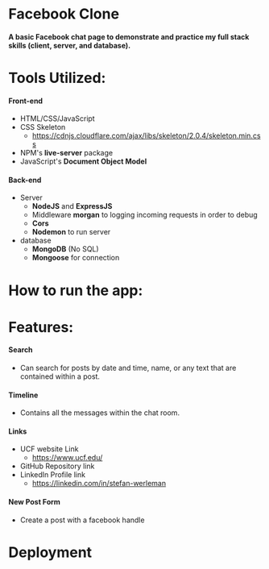 # Facebook Clone
#### A basic Facebook chat  page to demonstrate and practice my full stack skills (client, server, and database).

# Tools Utilized:
#### Front-end
* HTML/CSS/JavaScript
* CSS Skeleton
   * https://cdnjs.cloudflare.com/ajax/libs/skeleton/2.0.4/skeleton.min.css
* NPM's **live-server** package
* JavaScript's **Document Object Model**

#### Back-end
* Server
   * **NodeJS** and **ExpressJS**
   * Middleware **morgan** to logging incoming requests in order to debug
   * **Cors**
   * **Nodemon** to run server
* database
   * **MongoDB** (No SQL)
   * **Mongoose** for connection

# How to run the app:

# Features:
#### Search
* Can search for posts by date and time, name, or any text that are contained within a post.

#### Timeline
* Contains all the messages within the chat room.

#### Links
* UCF website Link
   * https://www.ucf.edu/
* GitHub Repository link
* LinkedIn Profile link
   * https://linkedin.com/in/stefan-werleman

#### New Post Form
* Create a post with a facebook handle

# Deployment

